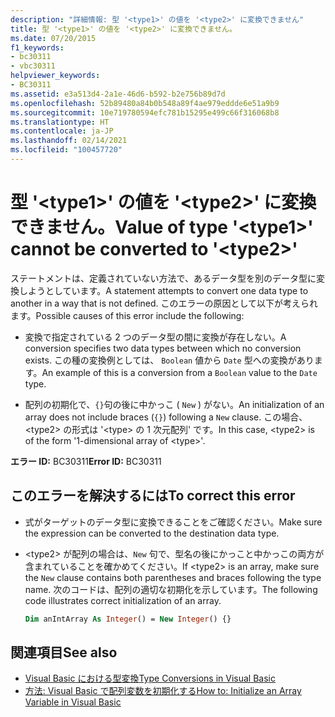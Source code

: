 ```yaml
---
description: "詳細情報: 型 '<type1>' の値を '<type2>' に変換できません"
title: 型 '<type1>' の値を '<type2>' に変換できません。
ms.date: 07/20/2015
f1_keywords:
- bc30311
- vbc30311
helpviewer_keywords:
- BC30311
ms.assetid: e3a513d4-2a1e-46d6-b592-b2e756b89d7d
ms.openlocfilehash: 52b89480a84b0b548a89f4ae979eddde6e51a9b9
ms.sourcegitcommit: 10e719780594efc781b15295e499c66f316068b8
ms.translationtype: HT
ms.contentlocale: ja-JP
ms.lasthandoff: 02/14/2021
ms.locfileid: "100457720"
---
```

# <a name="value-of-type-type1-cannot-be-converted-to-type2"></a><span data-ttu-id="8b851-103">型 '\<type1>' の値を '\<type2>' に変換できません。</span><span class="sxs-lookup"><span data-stu-id="8b851-103">Value of type '\<type1>' cannot be converted to '\<type2>'</span></span>

<span data-ttu-id="8b851-104">ステートメントは、定義されていない方法で、あるデータ型を別のデータ型に変換しようとしています。</span><span class="sxs-lookup"><span data-stu-id="8b851-104">A statement attempts to convert one data type to another in a way that is not defined.</span></span> <span data-ttu-id="8b851-105">このエラーの原因として以下が考えられます。</span><span class="sxs-lookup"><span data-stu-id="8b851-105">Possible causes of this error include the following:</span></span>

- <span data-ttu-id="8b851-106">変換で指定されている 2 つのデータ型の間に変換が存在しない。</span><span class="sxs-lookup"><span data-stu-id="8b851-106">A conversion specifies two data types between which no conversion exists.</span></span> <span data-ttu-id="8b851-107">この種の変換例としては、 `Boolean` 値から `Date` 型への変換があります。</span><span class="sxs-lookup"><span data-stu-id="8b851-107">An example of this is a conversion from a `Boolean` value to the `Date` type.</span></span>

- <span data-ttu-id="8b851-108">配列の初期化で、`{}`句の後に中かっこ ( `New` ) がない。</span><span class="sxs-lookup"><span data-stu-id="8b851-108">An initialization of an array does not include braces (`{}`) following a `New` clause.</span></span> <span data-ttu-id="8b851-109">この場合、\<type2> の形式は '\<type> の 1 次元配列' です。</span><span class="sxs-lookup"><span data-stu-id="8b851-109">In this case, \<type2> is of the form '1-dimensional array of \<type>'.</span></span>

<span data-ttu-id="8b851-110">**エラー ID:** BC30311</span><span class="sxs-lookup"><span data-stu-id="8b851-110">**Error ID:** BC30311</span></span>

## <a name="to-correct-this-error"></a><span data-ttu-id="8b851-111">このエラーを解決するには</span><span class="sxs-lookup"><span data-stu-id="8b851-111">To correct this error</span></span>

- <span data-ttu-id="8b851-112">式がターゲットのデータ型に変換できることをご確認ください。</span><span class="sxs-lookup"><span data-stu-id="8b851-112">Make sure the expression can be converted to the destination data type.</span></span>

- <span data-ttu-id="8b851-113">\<type2> が配列の場合は、`New` 句で、型名の後にかっこと中かっこの両方が含まれていることを確かめてください。</span><span class="sxs-lookup"><span data-stu-id="8b851-113">If \<type2> is an array, make sure the `New` clause contains both parentheses and braces following the type name.</span></span> <span data-ttu-id="8b851-114">次のコードは、配列の適切な初期化を示しています。</span><span class="sxs-lookup"><span data-stu-id="8b851-114">The following code illustrates correct initialization of an array.</span></span>

  ```vb
  Dim anIntArray As Integer() = New Integer() {}
  ```

## <a name="see-also"></a><span data-ttu-id="8b851-115">関連項目</span><span class="sxs-lookup"><span data-stu-id="8b851-115">See also</span></span>

- [<span data-ttu-id="8b851-116">Visual Basic における型変換</span><span class="sxs-lookup"><span data-stu-id="8b851-116">Type Conversions in Visual Basic</span></span>](../programming-guide/language-features/data-types/type-conversions.md)
- [<span data-ttu-id="8b851-117">方法: Visual Basic で配列変数を初期化する</span><span class="sxs-lookup"><span data-stu-id="8b851-117">How to: Initialize an Array Variable in Visual Basic</span></span>](../programming-guide/language-features/arrays/how-to-initialize-an-array-variable.md)
